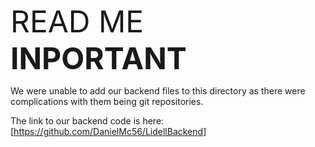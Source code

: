 <font size= "7"> READ ME **INPORTANT**</font>

We were unable to add our backend files to this directory as there were complications with them being git repositories.

The link to our backend code is here: [https://github.com/DanielMc56/LidellBackend]
